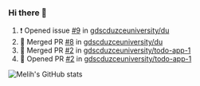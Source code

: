 ### Hi there 👋

<!--START_SECTION:activity-->
1. ❗ Opened issue [#9](https://github.com/gdscduzceuniversity/du/issues/9) in [gdscduzceuniversity/du](https://github.com/gdscduzceuniversity/du)
2. 🎉 Merged PR [#8](https://github.com/gdscduzceuniversity/du/pull/8) in [gdscduzceuniversity/du](https://github.com/gdscduzceuniversity/du)
3. 🎉 Merged PR [#2](https://github.com/gdscduzceuniversity/todo-app-1/pull/2) in [gdscduzceuniversity/todo-app-1](https://github.com/gdscduzceuniversity/todo-app-1)
4. 💪 Opened PR [#2](https://github.com/gdscduzceuniversity/todo-app-1/pull/2) in [gdscduzceuniversity/todo-app-1](https://github.com/gdscduzceuniversity/todo-app-1)
<!--END_SECTION:activity-->

<p align="left">
 <img src="https://github-readme-stats.vercel.app/api?username=MelihEmreGuler&show_icons=true&theme=merko" alt="Melih's GitHub stats"/>
</p>